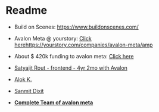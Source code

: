 # Readme

- Build on Scenes: https://www.buildonscenes.com/
- Avalon Meta @ yourstory: [Click here]()https://yourstory.com/companies/avalon-meta/amp
- About $ 420k funding to avalon meta: [Click here](https://yourstory.com/2020/02/funding-b2b-startup-avalon-meta-blockchain-peerplays/amp)

- [Satyajit Rout - frontend - 4yr 2mo with Avalon](https://www.linkedin.com/in/satyajit-rout-81890490/)
- [Alok K.](https://www.linkedin.com/in/alok760/)
- [Sanmit Dixit](https://www.linkedin.com/in/sanmit-dixit-0024ba176/)

- **[Complete Team of avalon meta](https://www.linkedin.com/search/results/people/?currentCompany=%5B%2266348658%22%5D&origin=COMPANY_PAGE_CANNED_SEARCH&sid=u%3B*)**
